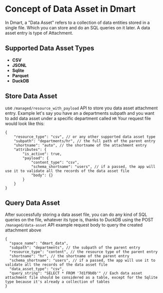 # Concept of Data Asset in Dmart

In Dmart, a "Data Asset" refers to a collection of data entities stored in a single file.
Which you can store and do an SQL queries on it later.
A data asset entry is type of Attachment.

## Supported Data Asset Types
- **CSV**
- **JSONL**
- **Sqlite**
- **Parquet**
- **DuckDB**


## Store Data Asset
use `/managed/resource_with_payload` API to store you data asset attachment entry.
Example
let's say you have an a departments subpath and you want to add data asset under a specific department called `HR`
Your request file would look like this:
```
{
    "resource_type": "csv", // or any other supported data asset type
    "subpath": "departments/hr", // the full path of the parent entry
    "shortname": "auto", // the shortname of the attachment entry
    "attributes": {
        "is_active": true,
        "payload": {
            "content_type": "csv",
            "schema_shortname": "users", // if a passed, the app will use it to validate all the records of the data asset file
            "body": {}
        }
    }
}
```

## Query Data Asset
After successfully storing a data asset file, you can do any kind of SQL queries on the file, whatever its type is, thanks to DuckDB
using the POST `/managed/data-asset` API
example request body to query the created attachment above
```
{
  "space_name": "dmart_data",
  "subpath": "departments", // the subpath of the parent entry
  "resource_type": "content", // the resource type of the parent entry
  "shortname": "hr", // the shortname of the parent entry
  "schema_shortname": "users", // if a passed, the app will use it to validate all the records of the data asset file
  "data_asset_type": "csv",
  "query_string": "SELECT * FROM '7d1f9b0b'" // Each data asset attachment file should be considered as a table, except for the Sqlite type because it's already a collection of tables
}

```
